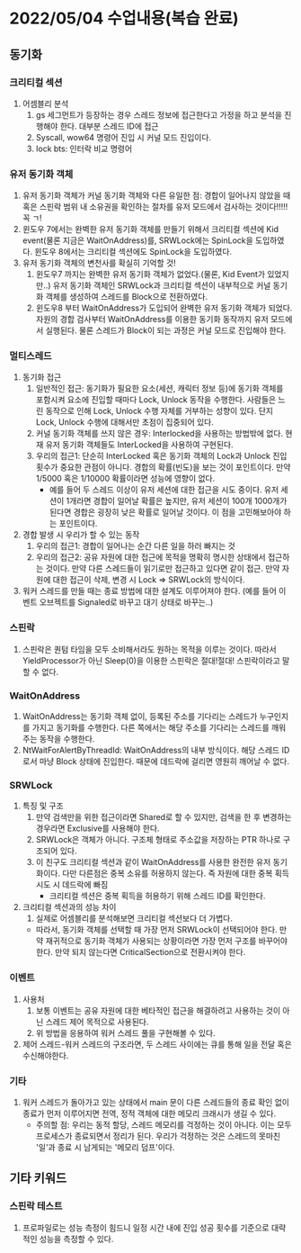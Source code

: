 # 2022/05/04 수업내용(복습 완료)
## 동기화
### 크리티컬 섹션
1. 어셈블리 분석
    1) gs 세그먼트가 등장하는 경우 스레드 정보에 접근한다고 가정을 하고 분석을 진행해야 한다. 대부분 스레드 ID에 접근
    2) Syscall, wow64 명령어 진입 시 커널 모드 진입이다.
    3) lock bts: 인터락 비교 명령어

### 유저 동기화 객체
1. 유저 동기화 객체가 커널 동기화 객체와 다른 유일한 점: 경합이 일어나지 않았을 때 혹은 스핀락 범위 내 소유권을 확인하는 절차를 유저 모드에서 검사하는 것이다!!!!! 꼭 ㄱ!
2. 윈도우 7에서는 완벽한 유저 동기화 객체를 만들기 위해서 크리티컬 섹션에 Kid event(물론 지금은 WaitOnAddress)를, SRWLock에는 SpinLock을 도입하였다. 윈도우 8에서는 크리티컬 섹션에도 SpinLock을 도입하였다.
3. 유저 동기화 객체의 변천사를 확실히 기억할 것!
    1) 윈도우7 까지는 완벽한 유저 동기화 객체가 없었다.(물론, Kid Event가 있었지만..) 유저 동기화 객체인 SRWLock과 크리티컬 섹션이 내부적으로 커널 동기화 객체를 생성하여 스레드를 Block으로 전환하였다.
    2) 윈도우8 부터 WaitOnAddress가 도입되어 완벽한 유저 동기화 객체가 되었다. 자원의 경합 검사부터 WaitOnAddress를 이용한 동기화 동작까지 유저 모드에서 실행된다. 물론 스레드가 Block이 되는 과정은 커널 모드로 진입해야 한다.

### 멀티스레드
1. 동기화 접근
    1) 일반적인 접근: 동기화가 필요한 요소(세션, 캐릭터 정보 등)에 동기화 객체를 포함시켜 요소에 진입할 때마다 Lock, Unlock 동작을 수행한다. 사람들은 느린 동작으로 인해 Lock, Unlock 수행 자체를 거부하는 성향이 있다. 단지 Lock, Unlock 수행에 대해서만 초점이 집중되어 있다.
    2) 커널 동기화 객체를 쓰지 않은 경우: Interlocked을 사용하는 방법밖에 없다. 현재 유저 동기화 객체들도 InterLocked을 사용하여 구현된다.
    3) 우리의 접근1: 단순히 InterLocked 혹은 동기화 객체의 Lock과 Unlock 진입 횟수가 중요한 관점이 아니다. 경합의 확률(빈도)을 보는 것이 포인트이다. 만약 1/5000 혹은 1/10000 확률이라면 성능에 영향이 없다.
        * 예를 들어 두 스레드 이상이 유저 세션에 대한 접근을 시도 중이다. 유저 세션이 1개라면 경합이 일어날 확률은 높지만, 유저 세션이 100개 1000개가 된다면 경합은 굉장히 낮은 확률로 일어날 것이다. 이 점을 고민해보아야 하는 포인트이다.
2. 경합 발생 시 우리가 할 수 있는 동작
    1) 우리의 접근1: 경합이 일어나는 순간 다른 일을 하러 빠지는 것
    2) 우리의 접근2: 공유 자원에 대한 접근에 목적을 명확히 명시한 상태에서 접근하는 것이다. 만약 다른 스레드들이 읽기로만 접근하고 있다면 같이 접근. 만약 자원에 대한 접근이 삭제, 변경 시 Lock => SRWLock의 방식이다.
3. 워커 스레드를 만들 때는 종료 방법에 대한 설계도 이루어져야 한다. (예를 들어 이벤트 오브젝트를 Signaled로 바꾸고 대기 상태로 바꾸는..)

### 스핀락
1. 스핀락은 퀀텀 타임을 모두 소비해서라도 원하는 목적을 이루는 것이다. 따라서 YieldProcessor가 아닌 Sleep(0)을 이용한 스핀락은 절대!절대! 스핀락이라고 말할 수 없다.

### WaitOnAddress
1. WaitOnAddress는 동기화 객체 없이, 등록된 주소를 기다리는 스레드가 누구인지를 가지고 동기화를 수행한다. 다른 쪽에서는 해당 주소를 기다리는 스레드를 깨워주는 동작을 수행한다.
2. NtWaitForAlertByThreadId: WaitOnAddress의 내부 방식이다. 해당 스레드 ID로서 마냥 Block 상태에 진입한다. 때문에 데드락에 걸리면 영원히 깨어날 수 없다.

### SRWLock
1. 특징 및 구조
    1) 만약 검색만을 위한 접근이라면 Shared로 할 수 있지만, 검색을 한 후 변경하는 경우라면 Exclusive를 사용해야 한다.
    2) SRWLock은 객체가 아니다. 구조체 형태로 주소값을 저장하는 PTR 하나로 구조되어 있다.
    3) 이 친구도 크리티컬 섹션과 같이 WaitOnAddress를 사용한 완전한 유저 동기화이다. 다만 다른점은 중복 소유를 허용하지 않는다. 즉 자원에 대한 중복 획득 시도 시 데드락에 빠짐
        * 크리티컬 섹션은 중복 획득을 허용하기 위해 스레드 ID를 확인한다.
2. 크리티컬 섹션과의 성능 차이
    1) 실제로 어셈블리를 분석해보면 크리티컬 섹션보다 더 가볍다. 
    * 따라서, 동기화 객체를 선택할 때 가장 먼저 SRWLock이 선택되어야 한다. 만약 재귀적으로 동기화 객체가 사용되는 상황이라면 가장 먼저 구조를 바꾸어야 한다. 만약 되지 않는다면 CriticalSection으로 전환시켜야 한다.

### 이벤트
1. 사용처
    1) 보통 이벤트는 공유 자원에 대한 베타적인 접근을 해결하려고 사용하는 것이 아닌 스레드 제어 목적으로 사용된다.
    2) 위 방법을 응용하여 워커 스레드 풀을 구현해볼 수 있다.
2. 제어 스레드-워커 스레드의 구조라면, 두 스레드 사이에는 큐를 통해 일을 전달 혹은 수신해야한다.

### 기타
1. 워커 스레드가 돌아가고 있는 상태에서 main 문이 다른 스레드들의 종료 확인 없이 종료가 먼저 이루어지면 전역, 정적 객체에 대한 메모리 크래시가 생길 수 있다.
    * 주의할 점: 우리는 동적 할당, 스레드 메모리를 걱정하는 것이 아니다. 이는 모두 프로세스가 종료되면서 정리가 된다. 우리가 걱정하는 것은 스레드의 못마친 '일'과 종료 시 남게되는 '메모리 덤프'이다.

## 기타 키워드
### 스핀락 테스트
1. 프로파일로는 성능 측정이 힘드니 일정 시간 내에 진입 성공 횟수를 기준으로 대략적인 성능을 측정할 수 있다.
